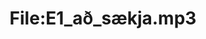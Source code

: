 ---
title: File:E1_að_sækja.mp3
recording of: að sækja
reading speed: slow
speaker: E
license: CC0
---